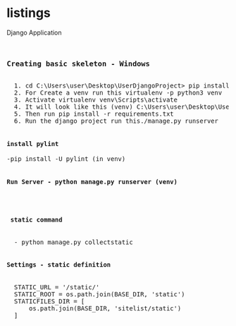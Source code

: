 # listings
Django Application

<pre>
  <h3>Creating basic skeleton - Windows</h3>
  1. cd C:\Users\user\Desktop\UserDjangoProject> pip install virtualenv
  2. For Create a venv run this virtualenv -p python3 venv
  3. Activate virtualenv venv\Scripts\activate
  4. It will look like this (venv) C:\Users\user\Desktop\UserDjangoProject>
  5. Then run pip install -r requirements.txt
  6. Run the django project run this./manage.py runserver
  <h4>install pylint</h4>-pip install -U pylint (in venv)
  <h4>Run Server - python manage.py runserver (venv)</h4> 
  <h4> static command </h4>
  - python manage.py collectstatic
  <h4>Settings - static definition</h4>
  STATIC_URL = '/static/'
  STATIC_ROOT = os.path.join(BASE_DIR, 'static')
  STATICFILES_DIR = [
      os.path.join(BASE_DIR, 'sitelist/static')
  ]
</pre>
